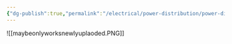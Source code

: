 ```yaml
---
{"dg-publish":true,"permalink":"/electrical/power-distribution/power-distribution-home/"}
---
```


![[maybeonlyworksnewlyuplaoded.PNG]]

